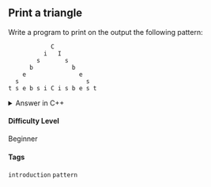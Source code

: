 ## Print a triangle

Write a program to print on the output the following pattern:

```console
            C
          i   I
        s       s
      b           b
    e               e
  s                   s
t s e b s i C i s b e s t
```

<details>
<summary>Answer in C++</summary>

```cpp
  #include <iostream>

  using namespace std;

  int main(){

    cout << "            C";
    cout << "          i   I";
    cout << "        s       s";
    cout << "      b           b";
    cout << "    e               e";
    cout << "  s                   s";
    cout << "t s e b s i C i s b e s t";

  }
```

</details>

#### Difficulty Level

Beginner

#### Tags

```introduction``` ```pattern```